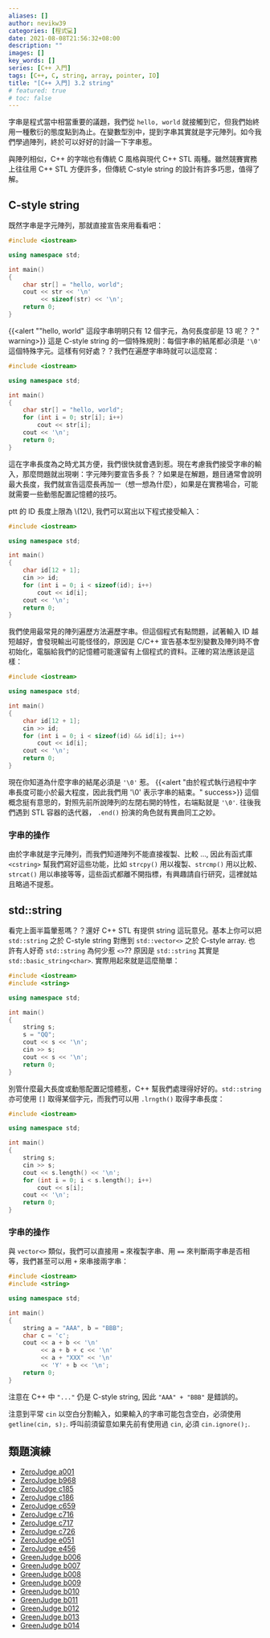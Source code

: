 ```yaml
---
aliases: []
author: nevikw39
categories: [程式💻]
date: 2021-08-08T21:56:32+08:00
description: ""
images: []
key_words: []
series: [C++ 入門]
tags: [C++, C, string, array, pointer, IO]
title: "[C++ 入門] 3.2 string"
# featured: true
# toc: false
---
```


字串是程式當中相當重要的議題，我們從 `hello, world` 就接觸到它，但我們始終用一種敷衍的態度點到為止。在變數型別中，提到字串其實就是字元陣列。如今我們學過陣列，終於可以好好的討論一下字串惹。

與陣列相似，C++ 的字喘也有傳統 C 風格與現代 C++ STL 兩種。雖然競賽實務上往往用 C++ STL 方便許多，但傳統 C-style string 的設計有許多巧思，值得了解。

## C-style string

既然字串是字元陣列，那就直接宣告來用看看吧：
```cpp
#include <iostream>

using namespace std;

int main()
{
    char str[] = "hello, world";
    cout << str << '\n'
         << sizeof(str) << '\n';
    return 0;
}
```
{{<alert "\"hello, world\" 這段字串明明只有 12 個字元，為何長度卻是 13 呢？？" warning>}}
這是 C-style string 的一個特殊規則：每個字串的結尾都必須是 `'\0'` 這個特殊字元。這樣有何好處？？我們在遍歷字串時就可以這麼寫：
```cpp
#include <iostream>

using namespace std;

int main()
{
    char str[] = "hello, world";
    for (int i = 0; str[i]; i++)
        cout << str[i];
    cout << '\n';
    return 0;
}
```
這在字串長度為之時尤其方便，我們很快就會遇到惹。現在考慮我們接受字串的輸入，那麼問題就出現喇：字元陣列要宣告多長？？如果是在解題，題目通常會說明最大長度，我們就宣告這麼長再加一（想一想為什麼），如果是在實務場合，可能就需要一些動態配置記憶體的技巧。

ptt 的 ID 長度上限為 \\(12\\), 我們可以寫出以下程式接受輸入：
```cpp
#include <iostream>

using namespace std;

int main()
{
    char id[12 + 1];
    cin >> id;
    for (int i = 0; i < sizeof(id); i++)
        cout << id[i];
    cout << '\n';
    return 0;
}
```
我們使用最常見的陣列遍歷方法遍歷字串。但這個程式有點問題，試著輸入 ID 越短越好，會發現輸出可能怪怪的，原因是 C/C++ 宣告基本型別變數及陣列時不會初始化，電腦給我們的記憶體可能還留有上個程式的資料。正確的寫法應該是這樣：
```cpp
#include <iostream>

using namespace std;

int main()
{
    char id[12 + 1];
    cin >> id;
    for (int i = 0; i < sizeof(id) && id[i]; i++)
        cout << id[i];
    cout << '\n';
    return 0;
}
```
現在你知道為什麼字串的結尾必須是 `'\0'` 惹。
{{<alert "由於程式執行過程中字串長度可能小於最大程度，因此我們用 '\0' 表示字串的結束。" success>}}
這個概念挺有意思的，對照先前所說陣列的左閉右開的特性，右端點就是 `'\0'`. 往後我們遇到 STL 容器的迭代器， `.end()` 扮演的角色就有異曲同工之妙。

### 字串的操作

由於字串就是字元陣列，而我們知道陣列不能直接複製、比較 ..., 因此有函式庫 `<cstring>` 幫我們寫好這些功能，比如 `strcpy()` 用以複製、`strcmp()` 用以比較、`strcat()` 用以串接等等，這些函式都離不開指標，有興趣請自行研究，這裡就姑且略過不提惹。

## std::string

看完上面半篇暈惹嗎？？還好 C++ STL 有提供 string 這玩意兒。基本上你可以把 `std::string` 之於 C-style string 對應到 `std::vector<>` 之於 C-style array. 也許有人好奇 `std::string` 為何少惹 `<>`?? 原因是 `std::string` 其實是 `std::basic_string<char>`. 實際用起來就是這麼簡單：
```cpp
#include <iostream>
#include <string>

using namespace std;

int main()
{
    string s;
    s = "QQ";
    cout << s << '\n';
    cin >> s;
    cout << s << '\n';
    return 0;
}
```
別管什麼最大長度或動態配置記憶體惹，C++ 幫我們處理得好好的。`std::string` 亦可使用 `[]` 取得某個字元，而我們可以用 `.lrngth()` 取得字串長度：
```cpp
#include <iostream>

using namespace std;

int main()
{
    string s;
    cin >> s;
    cout << s.length() << '\n';
    for (int i = 0; i < s.length(); i++)
        cout << s[i];
    cout << '\n';
    return 0;
}
```

### 字串的操作

與 `vector<>` 類似，我們可以直接用 `=` 來複製字串、用 `==` 來判斷兩字串是否相等，我們甚至可以用 `+` 來串接兩字串：
```cpp
#include <iostream>
#include <string>

using namespace std;

int main()
{
    string a = "AAA", b = "BBB";
    char c = 'c';
    cout << a + b << '\n'
         << a + b + c << '\n'
         << a + "XXX" << '\n'
         << 'Y' + b << '\n';
    return 0;
}
```
注意在 C++ 中 `"..."` 仍是 C-style string, 因此 `"AAA" + "BBB"` 是錯誤的。

注意到平常 `cin` 以空白分割輸入，如果輸入的字串可能包含空白，必須使用 `getline(cin, s);`. 呼叫前須留意如果先前有使用過 `cin`, 必須 `cin.ignore();`.

## 類題演練

- [ZeroJudge a001](https://zerojudge.tw/ShowProblem?problemid=a001)
- [ZeroJudge b968](https://zerojudge.tw/ShowProblem?problemid=b968)
- [ZeroJudge c185](https://zerojudge.tw/ShowProblem?problemid=c185)
- [ZeroJudge c186](https://zerojudge.tw/ShowProblem?problemid=c186)
- [ZeroJudge c659](https://zerojudge.tw/ShowProblem?problemid=c659)
- [ZeroJudge c716](https://zerojudge.tw/ShowProblem?problemid=c716)
- [ZeroJudge c717](https://zerojudge.tw/ShowProblem?problemid=c717)
- [ZeroJudge c726](https://zerojudge.tw/ShowProblem?problemid=c726)
- [ZeroJudge e051](https://zerojudge.tw/ShowProblem?problemid=e051)
- [ZeroJudge e456](https://zerojudge.tw/ShowProblem?problemid=e456)
- [GreenJudge b006](http://www.tcgs.tc.edu.tw:1218/ShowProblem?problemid=b006)
- [GreenJudge b007](http://www.tcgs.tc.edu.tw:1218/ShowProblem?problemid=b007)
- [GreenJudge b008](http://www.tcgs.tc.edu.tw:1218/ShowProblem?problemid=b008)
- [GreenJudge b009](http://www.tcgs.tc.edu.tw:1218/ShowProblem?problemid=b009)
- [GreenJudge b010](http://www.tcgs.tc.edu.tw:1218/ShowProblem?problemid=b010)
- [GreenJudge b011](http://www.tcgs.tc.edu.tw:1218/ShowProblem?problemid=b011)
- [GreenJudge b012](http://www.tcgs.tc.edu.tw:1218/ShowProblem?problemid=b012)
- [GreenJudge b013](http://www.tcgs.tc.edu.tw:1218/ShowProblem?problemid=b013)
- [GreenJudge b014](http://www.tcgs.tc.edu.tw:1218/ShowProblem?problemid=b014)
